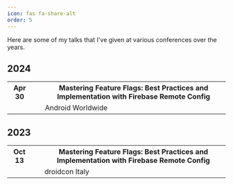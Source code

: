 ```yaml
---
icon: fas fa-share-alt
order: 5
---
```




Here are some of my talks that I've given at various conferences over the years.

## 2024

<table style="border-collapse: collapse; border: none;">
  <tr style="border-collapse: collapse; border: none;"> 
    <th>Apr 30</th>
    <th style="padding-left: 30px;">Mastering Feature Flags: Best Practices and Implementation with Firebase Remote Config</th>
  </tr>
  <tr style="border-collapse: collapse; border: none;">
    <td></td>
    <td style="padding-left: 30px;"><a href="https://android-worldwide.com" style="text-decoration: none;">Android Worldwide</a></td>
  </tr>
</table>

## 2023

<table style="border-collapse: collapse; border: none;">
  <tr style="border-collapse: collapse; border: none;"> 
    <th>Oct 13</th>
    <th style="padding-left: 30px;">Mastering Feature Flags: Best Practices and Implementation with Firebase Remote Config</th>
  </tr>
  <tr style="border-collapse: collapse; border: none;">
    <td></td>
    <td style="padding-left: 30px;"><a href="https://it.droidcon.com/2023/" style="text-decoration: none;">droidcon Italy</a></td>
  </tr>
</table>